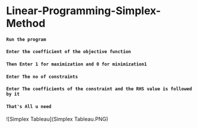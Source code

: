 # Linear-Programming-Simplex-Method

#### `Run the program`
#### `Enter the coefficient of the objective function`
#### `Then Enter 1 for maximization and 0 for minimization1`
#### `Enter The no of constraints`
#### `Enter The coefficients of the constraint and the RHS value is followed by it`
#### `That's All u need`

![Simplex Tableau](Simplex Tableau.PNG)
